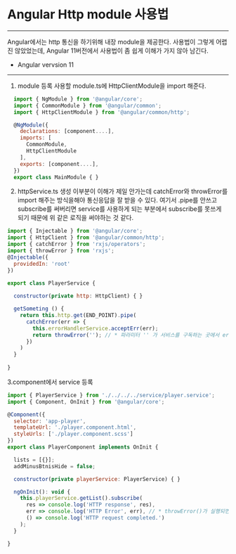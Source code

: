 # Angular Http module 사용법

- - -
Angular에서는 http 통신을 하기위해 내장 module을 제공한다. 
사용법이 그렇게 어렵진 않았었는데, Angular 11버전에서 사용법이 좀 쉽게 이해가 가지 않아 남긴다.

* Angular vervsion 11

- - -

1. module 등록 
사용할 module.ts에 HttpClientModule을 import 해준다.
```javascript
  import { NgModule } from '@angular/core';
  import { CommonModule } from '@angular/common';
  import { HttpClientModule } from '@angular/common/http';

  @NgModule({
    declarations: [component....],
    imports: [
      CommonModule,
      HttpClientModule
    ],
    exports: [component....],
  })
  export class MainModule { }
```

2. httpService.ts 생성
이부분이 이해가 제일 안가는데 catchError와 throwError를 import 해주는 방식을해야
통신응답을 잘 받을 수 있다. 
여기서 .pipe를 안쓰고 subscribe를 써버리면 service를 사용하게 되는 부분에서 subscribe를 못쓰게 되기 때문에
위 같은 로직을 써야하는 것 같다.

```javascript
import { Injectable } from '@angular/core';
import { HttpClient } from '@angular/common/http';
import { catchError } from 'rxjs/operators';
import { throwError } from 'rxjs';
@Injectable({
  providedIn: 'root'
})

export class PlayerService {
  
  constructor(private http: HttpClient) { }

  getSometing () {
    return this.http.get(END_POINT).pipe(
      catchError(err => {
        this.errorHandlerService.acceptErr(err);
        return throwError(''); // * 파라미터 '' 가 서비스를 구독하는 곳에서 err로 받아짐
      })
    )
  }
  
}

```

3.component에서 service 등록

```javascript
import { PlayerService } from './../../../service/player.service';
import { Component, OnInit } from '@angular/core';

@Component({
  selector: 'app-player',
  templateUrl: './player.component.html',
  styleUrls: ['./player.component.scss']
})
export class PlayerComponent implements OnInit {

  lists = [{}];
  addMinusBtnisHide = false;

  constructor(private playerService: PlayerService) { }

  ngOnInit(): void {
    this.playerService.getList().subscribe(
      res => console.log('HTTP response', res),
      err => console.log('HTTP Error', err), // * throwError()가 실행되면 이곳에 받아짐
      () => console.log('HTTP request completed.')
    );
  }

}

```
